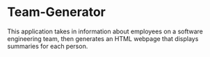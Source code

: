 # Team-Generator
This application takes in information about employees on a software engineering team, then generates an HTML webpage that displays summaries for each person.
